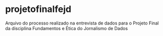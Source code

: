 # projetofinalfejd
Arquivo do processo realizado na entrevista de dados para o Projeto Final da disciplina Fundamentos e Ética do Jornalismo de Dados
